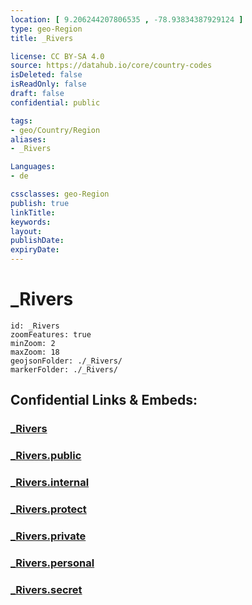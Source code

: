 ```yaml
---
location: [ 9.206244207806535 , -78.93834387929124 ] 
type: geo-Region
title: _Rivers

license: CC BY-SA 4.0
source: https://datahub.io/core/country-codes
isDeleted: false
isReadOnly: false
draft: false
confidential: public

tags:
- geo/Country/Region
aliases:
- _Rivers

Languages:
- de

cssclasses: geo-Region
publish: true
linkTitle: 
keywords: 
layout: 
publishDate: 
expiryDate: 
---
```


# _Rivers

```leaflet
id: _Rivers
zoomFeatures: true 
minZoom: 2 
maxZoom: 18
geojsonFolder: ./_Rivers/
markerFolder: ./_Rivers/
```


## Confidential Links & Embeds: 

### [_Rivers](/_Standards/Earth/Continent/America~Central/Panama/_Rivers.md) 

### [_Rivers.public](/_public/Earth/Continent/America~Central/Panama/_Rivers.public.md) 

### [_Rivers.internal](/_internal/Earth/Continent/America~Central/Panama/_Rivers.internal.md) 

### [_Rivers.protect](/_protect/Earth/Continent/America~Central/Panama/_Rivers.protect.md) 

### [_Rivers.private](/_private/Earth/Continent/America~Central/Panama/_Rivers.private.md) 

### [_Rivers.personal](/_personal/Earth/Continent/America~Central/Panama/_Rivers.personal.md) 

### [_Rivers.secret](/_secret/Earth/Continent/America~Central/Panama/_Rivers.secret.md)

